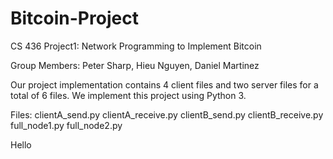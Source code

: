 # Bitcoin-Project

CS 436 Project1: Network Programming to Implement Bitcoin

Group Members: Peter Sharp, Hieu Nguyen, Daniel Martinez

Our project implementation contains 4 client files and two server files for a total of 6 files. We implement this project using Python 3. 

Files:
  clientA_send.py
  clientA_receive.py
  clientB_send.py
  clientB_receive.py
  full_node1.py
  full_node2.py
  
  Hello 